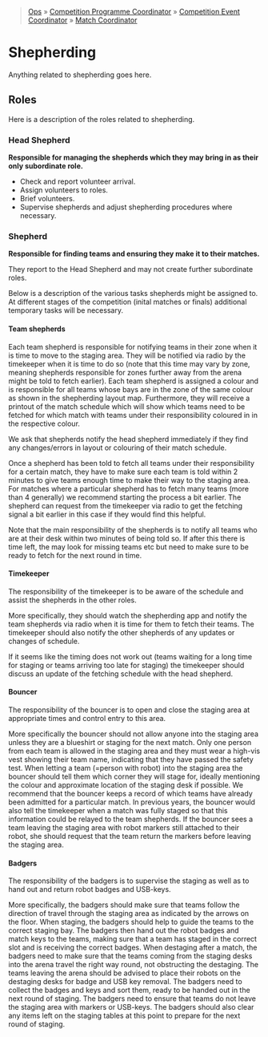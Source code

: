 > [Ops](https://bitbucket.org/srobo/ops-manual/wiki/Home) » [Competition Programme Coordinator](https://bitbucket.org/rspanton/sr-comp-programme/wiki/Home) » [Competition Event Coordinator](https://bitbucket.org/rspanton/sr-event-coord/wiki/Home) » [Match Coordinator](https://github.com/thomasleese/sr-match-coordinator/wiki)

# Shepherding

Anything related to shepherding goes here.

## Roles

Here is a description of the roles related to shepherding.

### Head Shepherd

**Responsible for managing the shepherds which they may bring in as their only subordinate role.**

- Check and report volunteer arrival.
- Assign volunteers to roles.
- Brief volunteers.
- Supervise shepherds and adjust shepherding procedures where necessary.

### Shepherd

**Responsible for finding teams and ensuring they make it to their matches.**

They report to the Head Shepherd and may not create further subordinate roles.

Below is a description of the various tasks shepherds might be assigned to. At different stages of the competition (inital matches or finals) additional temporary tasks will be necessary.

#### Team shepherds

Each team shepherd is responsible for notifying teams in their zone when it is time to move to the staging area. They will be notified via radio by the timekeeper when it is time to do so (note that this time may vary by zone, meaning shepherds responsible for zones further away from the arena might be told to fetch earlier). Each team shepherd is assigned a colour and is responsible for all teams whose bays are in the zone of the same colour as shown in the shepherding layout map. Furthermore, they will receive a printout of the match schedule which will show which teams need to be fetched for which match with teams under their responsibility coloured in in the respective colour.

We ask that shepherds notify the head shepherd immediately if they find any changes/errors in layout or colouring of their match schedule.

Once a shepherd has been told to fetch all teams under their responsibility for a certain match, they have to make sure each team is told within 2 minutes to give teams enough time to make their way to the staging area. For matches where a particular shepherd has to fetch many teams (more than 4 generally) we recommend starting the process a bit earlier. The shepherd can request from the timekeeper via radio to get the fetching signal a bit earlier in this case if they would find this helpful.

Note that the main responsibility of the shepherds is to notify all teams who are at their desk within two minutes of being told so. If after this there is time left, the may look for missing teams etc but need to make sure to be ready to fetch for the next round in time.

#### Timekeeper

The responsibility of the timekeeper is to be aware of the schedule and assist the shepherds in the other roles.

More specifically, they should watch the shepherding app and notify the team shepherds via radio when it is time for them to fetch their teams. The timekeeper should also notify the other shepherds of any updates or changes of schedule. 

If it seems like the timing does not work out (teams waiting for a long time for staging or teams arriving too late for staging) the timekeeper should discuss an update of the fetching schedule with the head shepherd.

#### Bouncer

The responsibility of the bouncer is to open and close the staging area at appropriate times and control entry to this area.

More specifically the bouncer should not allow anyone into the staging area unless they are a blueshirt or staging for the next match. Only one person from each team is allowed in the staging area and they must wear a high-vis vest showing their team name, indicating that they have passed the safety test. When letting a team (=person with robot) into the staging area the bouncer should tell them which corner they will stage for, ideally mentioning the colour and approximate location of the staging desk if possible. We recommend that the bouncer keeps a record of which teams have already been admitted for a particular match. In previous years, the bouncer would also tell the timekeeper when a match was fully staged so that this information could be relayed to the team shepherds. If the bouncer sees a team leaving the staging area with robot markers still attached to their robot, she should request that the team return the markers before leaving the staging area.

#### Badgers

The responsibility of the badgers is to supervise the staging as well as to hand out and return robot badges and USB-keys.

More specifically, the badgers should make sure that teams follow the direction of travel through the staging area as indicated by the arrows on the floor. When staging, the badgers should help to guide the teams to the correct staging bay. The badgers then hand out the robot badges and match keys to the teams, making sure that a team has staged in the correct slot and is receiving the correct badges. When destaging after a match, the badgers need to make sure that the teams coming from the staging desks into the arena travel the right way round, not obstructing the destaging. The teams leaving the arena should be advised to place their robots on the destaging desks for badge and USB key removal. The badgers need to collect the badges and keys and sort them, ready to be handed out in the next round of staging. The badgers need to ensure that teams do not leave the staging area with markers or USB-keys. The badgers should also clear any items left on the staging tables at this point to prepare for the next round of staging.

